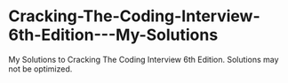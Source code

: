 # Cracking-The-Coding-Interview-6th-Edition---My-Solutions
My Solutions to Cracking The Coding Interview 6th Edition. Solutions may not be optimized.

